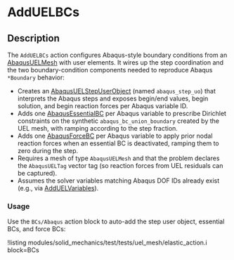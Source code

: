 # AddUELBCs

## Description

The `AddUELBCs` action configures Abaqus-style boundary conditions from an
[AbaqusUELMesh](mesh/AbaqusUELMesh.md) with user elements. It wires up the step coordination and the
two boundary-condition components needed to reproduce Abaqus `*Boundary` behavior:

- Creates an [AbaqusUELStepUserObject](userobjects/AbaqusUELStepUserObject.md) (named
  `abaqus_step_uo`) that interprets the Abaqus steps and exposes begin/end values, begin solution,
  and begin reaction forces per Abaqus variable ID.
- Adds one [AbaqusEssentialBC](bcs/AbaqusEssentialBC.md) per Abaqus variable to prescribe
  Dirichlet constraints on the synthetic `abaqus_bc_union_boundary` created by the UEL mesh, with
  ramping according to the step fraction.
- Adds one [AbaqusForceBC](nodalkernels/AbaqusForceBC.md) per Abaqus variable to apply prior
  nodal reaction forces when an essential BC is deactivated, ramping them to zero during the step.
- Requires a mesh of type `AbaqusUELMesh` and that the problem declares the `AbaqusUELTag` vector
  tag (so reaction forces from UEL residuals can be captured).
- Assumes the solver variables matching Abaqus DOF IDs already exist (e.g., via
  [AddUELVariables](AddUELVariables.md)).

### Usage

Use the `BCs/Abaqus` action block to auto-add the step user object, essential BCs, and force BCs:

!listing modules/solid_mechanics/test/tests/uel_mesh/elastic_action.i block=BCs


